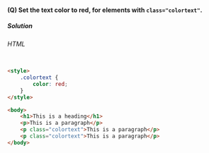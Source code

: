 #### (Q) Set the text color to red, for elements with `class="colortext"`.

<h5>Solution</h5>

###### HTML

```HTML

<style>
    .colortext {
        color: red;
    }
</style>

<body>
    <h1>This is a heading</h1>
    <p>This is a paragraph</p>
    <p class="colortext">This is a paragraph</p>
    <p class="colortext">This is a paragraph</p>
</body>

```